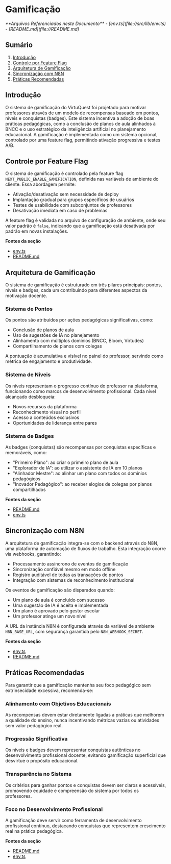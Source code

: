 # Gamificação

<cite>
**Arquivos Referenciados neste Documento**   
- [env.ts](file://src/lib/env.ts)
- [README.md](file://README.md)
</cite>

## Sumário
1. [Introdução](#introdução)
2. [Controle por Feature Flag](#controle-por-feature-flag)
3. [Arquitetura de Gamificação](#arquitetura-de-gamificação)
4. [Sincronização com N8N](#sincronização-com-n8n)
5. [Práticas Recomendadas](#práticas-recomendadas)

## Introdução
O sistema de gamificação do VirtuQuest foi projetado para motivar professores através de um modelo de recompensas baseado em pontos, níveis e conquistas (badges). Este sistema incentiva a adoção de boas práticas pedagógicas, como a conclusão de planos de aula alinhados à BNCC e o uso estratégico da inteligência artificial no planejamento educacional. A gamificação é implementada como um sistema opcional, controlado por uma feature flag, permitindo ativação progressiva e testes A/B.

## Controle por Feature Flag
O sistema de gamificação é controlado pela feature flag `NEXT_PUBLIC_ENABLE_GAMIFICATION`, definida nas variáveis de ambiente do cliente. Essa abordagem permite:

- Ativação/desativação sem necessidade de deploy
- Implantação gradual para grupos específicos de usuários
- Testes de usabilidade com subconjuntos de professores
- Desativação imediata em caso de problemas

A feature flag é validada no arquivo de configuração de ambiente, onde seu valor padrão é `false`, indicando que a gamificação está desativada por padrão em novas instalações.

**Fontes da seção**
- [env.ts](file://src/lib/env.ts#L29-L87)
- [README.md](file://README.md#L168-L216)

## Arquitetura de Gamificação
O sistema de gamificação é estruturado em três pilares principais: pontos, níveis e badges, cada um contribuindo para diferentes aspectos da motivação docente.

### Sistema de Pontos
Os pontos são atribuídos por ações pedagógicas significativas, como:
- Conclusão de planos de aula
- Uso de sugestões de IA no planejamento
- Alinhamento com múltiplos domínios (BNCC, Bloom, Virtudes)
- Compartilhamento de planos com colegas

A pontuação é acumulativa e visível no painel do professor, servindo como métrica de engajamento e produtividade.

### Sistema de Níveis
Os níveis representam o progresso contínuo do professor na plataforma, funcionando como marcos de desenvolvimento profissional. Cada nível alcançado desbloqueia:
- Novos recursos da plataforma
- Reconhecimento visual no perfil
- Acesso a conteúdos exclusivos
- Oportunidades de liderança entre pares

### Sistema de Badges
As badges (conquistas) são recompensas por conquistas específicas e memoráveis, como:
- "Primeiro Plano": ao criar o primeiro plano de aula
- "Explorador de IA": ao utilizar o assistente de IA em 10 planos
- "Alinhador Mestre": ao alinhar um plano com todos os domínios pedagógicos
- "Inovador Pedagógico": ao receber elogios de colegas por planos compartilhados

**Fontes da seção**
- [README.md](file://README.md#L0-L44)
- [env.ts](file://src/lib/env.ts#L29-L87)

## Sincronização com N8N
A arquitetura de gamificação integra-se com o backend através do N8N, uma plataforma de automação de fluxos de trabalho. Esta integração ocorre via webhooks, garantindo:

- Processamento assíncrono de eventos de gamificação
- Sincronização confiável mesmo em modo offline
- Registro auditável de todas as transações de pontos
- Integração com sistemas de reconhecimento institucional

Os eventos de gamificação são disparados quando:
- Um plano de aula é concluído com sucesso
- Uma sugestão de IA é aceita e implementada
- Um plano é aprovado pelo gestor escolar
- Um professor atinge um novo nível

A URL da instância N8N é configurada através da variável de ambiente `N8N_BASE_URL`, com segurança garantida pelo `N8N_WEBHOOK_SECRET`.

**Fontes da seção**
- [env.ts](file://src/lib/env.ts#L0-L30)
- [README.md](file://README.md#L168-L216)

## Práticas Recomendadas
Para garantir que a gamificação mantenha seu foco pedagógico sem extrinsecidade excessiva, recomenda-se:

### Alinhamento com Objetivos Educacionais
As recompensas devem estar diretamente ligadas a práticas que melhorem a qualidade do ensino, nunca incentivando métricas vazias ou atividades sem valor pedagógico real.

### Progressão Significativa
Os níveis e badges devem representar conquistas autênticas no desenvolvimento profissional docente, evitando gamificação superficial que desvirtue o propósito educacional.

### Transparência no Sistema
Os critérios para ganhar pontos e conquistas devem ser claros e acessíveis, promovendo equidade e compreensão do sistema por todos os professores.

### Foco no Desenvolvimento Profissional
A gamificação deve servir como ferramenta de desenvolvimento profissional contínuo, destacando conquistas que representem crescimento real na prática pedagógica.

**Fontes da seção**
- [README.md](file://README.md#L261-L277)
- [env.ts](file://src/lib/env.ts#L29-L87)
